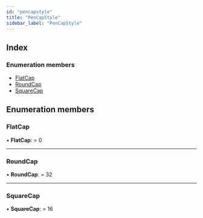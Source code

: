 ```yaml
---
id: "pencapstyle"
title: "PenCapStyle"
sidebar_label: "PenCapStyle"
---
```


## Index

### Enumeration members

* [FlatCap](pencapstyle.md#flatcap)
* [RoundCap](pencapstyle.md#roundcap)
* [SquareCap](pencapstyle.md#squarecap)

## Enumeration members

###  FlatCap

• **FlatCap**: = 0

___

###  RoundCap

• **RoundCap**: = 32

___

###  SquareCap

• **SquareCap**: = 16
